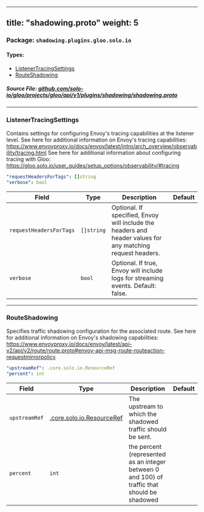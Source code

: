 
---
title: "shadowing.proto"
weight: 5
---

<!-- Code generated by solo-kit. DO NOT EDIT. -->


### Package: `shadowing.plugins.gloo.solo.io` 
#### Types:


- [ListenerTracingSettings](#listenertracingsettings)
- [RouteShadowing](#routeshadowing)
  



##### Source File: [github.com/solo-io/gloo/projects/gloo/api/v1/plugins/shadowing/shadowing.proto](https://github.com/solo-io/gloo/blob/master/projects/gloo/api/v1/plugins/shadowing/shadowing.proto)





---
### ListenerTracingSettings

 
Contains settings for configuring Envoy's tracing capabilities at the listener level.
See here for additional information on Envoy's tracing capabilities: https://www.envoyproxy.io/docs/envoy/latest/intro/arch_overview/observability/tracing.html
See here for additional information about configuring tracing with Gloo: https://gloo.solo.io/user_guides/setup_options/observability/#tracing

```yaml
"requestHeadersForTags": []string
"verbose": bool

```

| Field | Type | Description | Default |
| ----- | ---- | ----------- |----------- | 
| `requestHeadersForTags` | `[]string` | Optional. If specified, Envoy will include the headers and header values for any matching request headers. |  |
| `verbose` | `bool` | Optional. If true, Envoy will include logs for streaming events. Default: false. |  |




---
### RouteShadowing

 
Specifies traffic shadowing configuration for the associated route.
See here for additional information on Envoy's shadowing capabilities: https://www.envoyproxy.io/docs/envoy/latest/api-v2/api/v2/route/route.proto#envoy-api-msg-route-routeaction-requestmirrorpolicy

```yaml
"upstreamRef": .core.solo.io.ResourceRef
"percent": int

```

| Field | Type | Description | Default |
| ----- | ---- | ----------- |----------- | 
| `upstreamRef` | [.core.solo.io.ResourceRef](../../../../../../../../solo-kit/api/v1/ref.proto.sk#resourceref) | The upstream to which the shadowed traffic should be sent. |  |
| `percent` | `int` | the percent (represented as an integer between 0 and 100) of traffic that should be shadowed |  |





<!-- Start of HubSpot Embed Code -->
<script type="text/javascript" id="hs-script-loader" async defer src="//js.hs-scripts.com/5130874.js"></script>
<!-- End of HubSpot Embed Code -->
